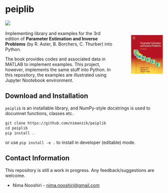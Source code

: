 # peiplib

![](https://img.shields.io/badge/licence-GPL--3.0-orange)

<p style="width:20%; float:right; padding-left: 50px;">
    <img src="./images/book_cover.png">
</p>

Implementing library and examples for the 3rd edition of **Parameter
Estimation and Inverse Problems** (by R. Aster, B. Borchers, C. Thurber)
into Python.

The book provides codes and associated data in MATLAB to implement
examples. This project, however, implements the same stuff into Python.
In this repository, the examples are illustrated using Jupyter
Nootebook environment.

## Download and Installation

`peiplib` is an installable library, and NumPy-style docstrings is used
to documnet functions, classes etc.

```
git clone https://github.com/nimanzik/peiplib
cd peiplib
pip install .
```

or use `pip install -e .` to install in developer (editable) mode.

## Contact Information
This repository is still a work in progress. Any feedback/suggestions
are welcome.

- Nima Nooshiri - nima.nooshiri@gmail.com
